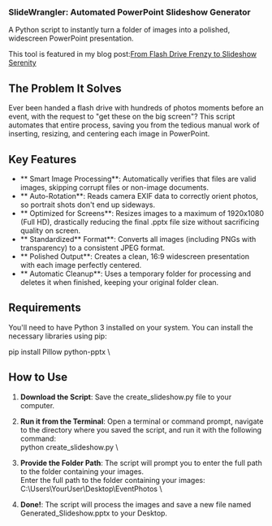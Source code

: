 ### SlideWrangler: Automated PowerPoint Slideshow Generator

A Python script to instantly turn a folder of images into a polished, widescreen PowerPoint presentation.

This tool is featured in my blog post:[From Flash Drive Frenzy to Slideshow Serenity](https://blog.beaubremer.com/posts/slideshow_serenity/)



## The Problem It Solves

Ever been handed a flash drive with hundreds of photos moments before an event, with the request to "get these on the big screen"? This script automates that entire process, saving you from the tedious manual work of inserting, resizing, and centering each image in PowerPoint.


## Key Features



* ** Smart Image Processing**: Automatically verifies that files are valid images, skipping corrupt files or non-image documents.
* ** Auto-Rotation**: Reads camera EXIF data to correctly orient photos, so portrait shots don't end up sideways.
* ** Optimized for Screens**: Resizes images to a maximum of 1920x1080 (Full HD), drastically reducing the final .pptx file size without sacrificing quality on screen.
* ** Standardized** Format**: Converts all images (including PNGs with transparency) to a consistent JPEG format.
* ** Polished Output**: Creates a clean, 16:9 widescreen presentation with each image perfectly centered.
* ** Automatic Cleanup**: Uses a temporary folder for processing and deletes it when finished, keeping your original folder clean.


## Requirements

You'll need to have Python 3 installed on your system. You can install the necessary libraries using pip:

pip install Pillow python-pptx \



## How to Use



1. **Download the Script**: Save the create_slideshow.py file to your computer.
2. **Run it from the Terminal**: Open a terminal or command prompt, navigate to the directory where you saved the script, and run it with the following command: \
python create_slideshow.py \

3. **Provide the Folder Path**: The script will prompt you to enter the full path to the folder containing your images. \
Enter the full path to the folder containing your images: C:\Users\YourUser\Desktop\EventPhotos \

4. **Done!**: The script will process the images and save a new file named Generated_Slideshow.pptx to your Desktop.

